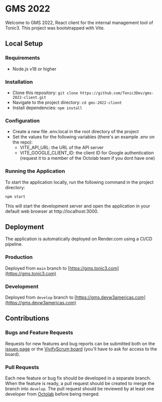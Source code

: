 # GMS 2022

Welcome to GMS 2022, React client for the internal management tool of Tonic3. This project was bootstrapped with Vite.

## Local Setup

### Requirements

-   Node.js v18 or higher

### Installation

-   Clone this repository: `git clone https://github.com/Tonic3Dev/gms-2022-client.git`
-   Navigate to the project directory: `cd gms-2022-client`
-   Install dependencies: `npm install`

### Configuration

-   Create a new file .env.local in the root directory of the project
-   Set the values for the following variables (there's an example .env on the repo):
    -   VITE_API_URL: the URL of the API server
    -   VITE_GOOGLE_CLIENT_ID: the client ID for Google authentication (request it to a member of the Octolab team if you dont have one)

### Running the Application

To start the application locally, run the following command in the project directory:

`npm start`

This will start the development server and open the application in your default web browser at http://localhost:3000.

## Deployment

The application is automatically deployed on Render.com using a CI/CD pipeline.

### Production

Deployed from `main` branch to [https://gms.tonic3.com](https://gms.tonic3.com)

### Development

Deployed from `develop` branch to [https://gms.devw3americas.com](https://gms.devw3americas.com)

## Contributions

### Bugs and Feature Requests

Requests for new features and bug reports can be submitted both on the [issues page](https://github.com/Tonic3Dev/gms-2022-client/issues) or the [VivifyScrum board](https://app.vivifyscrum.com/boards/114315) (you'll have to ask for access to the board).

### Pull Requests

Each new feature or bug fix should be developed in a separate branch. When the feature is ready, a pull request should be created to merge the branch into `develop`. The pull request should be reviewed by at least one developer from [Octolab](mailto:octolab@tonic3.com) before being merged.
